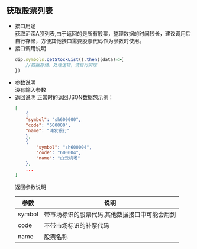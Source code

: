 ## 获取股票列表
- 接口用途  
    获取沪深A股列表,由于返回的是所有股票，整理数据的时间较长，建议调用后自行存储，方便其他接口需要股票代码作为参数时使用。
- 接口调用说明
    ``` javascript
    dip.symbols.getStockList().then((data)=>{
        //数据存储、处理逻辑，请自行实现
    })
    ```
- 参数说明  
    没有输入参数
- 返回说明 正常时的返回JSON数据包示例：
    ``` json
    [
        {
		"symbol": "sh600000",
		"code": "600000",
		"name": "浦发银行"
        },
        {
            "symbol": "sh600004",
            "code": "600004",
            "name": "白云机场"
        },
        ...
	]
    ```
    返回参数说明  
    <table>
        <thead><tr><th>参数</th><th>说明</th></tr></thead>
        <tbody>
            <tr><td>symbol</td><td>带市场标识的股票代码,其他数据接口中可能会用到</td></tr>
            <tr><td>code</td><td>不带市场标识的补票代码</td></tr>
            <tr><td>name</td><td>股票名称</td></tr>
        </tbody>
    </table>
